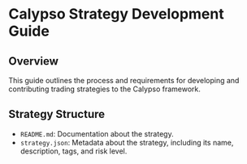 # Calypso Strategy Development Guide

## Overview

This guide outlines the process and requirements for developing and contributing trading strategies to the Calypso framework.

## Strategy Structure

- `README.md`: Documentation about the strategy.
- `strategy.json`: Metadata about the strategy, including its name, description, tags, and risk level.
